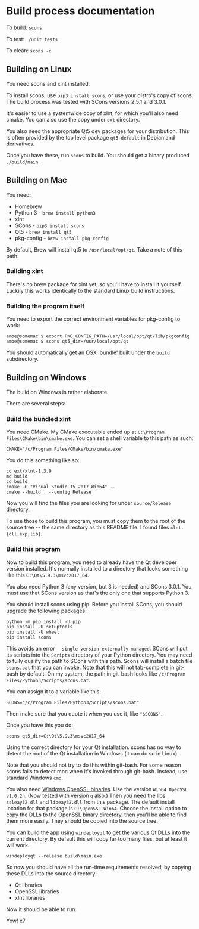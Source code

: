# Build process documentation

To build: `scons`

To test: `./unit_tests`

To clean: `scons -c`

## Building on Linux

You need scons and xlnt installed.

To install scons, use `pip3 install scons`, or use your distro's copy of scons.
The build process was tested with SCons versions 2.5.1 and 3.0.1.

It's easier to use a systemwide copy of xlnt, for which you'll also need cmake.
You can also use the copy under `ext` directory.

You also need the appropriate Qt5 dev packages for your distribution.  This is
often provided by the top level package `qt5-default` in Debian and derivatives.

Once you have these, run `scons` to build.
You should get a binary produced `./build/main`.

## Building on Mac

You need:

* Homebrew
* Python 3 - `brew install python3`
* xlnt
* SCons - `pip3 install scons`
* Qt5 - `brew install qt5`
* pkg-config - `brew install pkg-config`

By default, Brew will install qt5 to `/usr/local/opt/qt`.  Take a note of this
path.

### Building xlnt

There's no brew package for xlnt yet, so you'll have to install it yourself.
Luckily this works identically to the standard Linux build instructions.

### Building the program itself

You need to export the correct environment variables for pkg-config to work:

    amoe@somemac $ export PKG_CONFIG_PATH=/usr/local/opt/qt/lib/pkgconfig
    amoe@somemac $ scons qt5_dir=/usr/local/opt/qt

You should automatically get an OSX 'bundle' built under the `build`
subdirectory.

## Building on Windows

The build on Windows is rather elaborate.

There are several steps:

### Build the bundled xlnt

You need CMake.  My CMake executable ended up at `C:\Program
Files\CMake\bin\cmake.exe`.  You can set a shell variable to this path as such:

    CMAKE="/c/Program Files/CMake/bin/cmake.exe"

You do this something like so:

    cd ext/xlnt-1.3.0
    md build
    cd build
    cmake -G "Visual Studio 15 2017 Win64" ..
    cmake --build . --config Release

Now you will find the files you are looking for under `source/Release`
directory.

To use those to build this program, you must copy them to the root of the source
tree -- the same directory as this README file.  I found files
`xlnt.{dll,exp,lib}`.


### Build this program 

Now to build this program, you need to already have the Qt developer version
installed.  It's normally installed to a directory that looks something like this
`C:\Qt\5.9.3\msvc2017_64`.

You also need Python 3 (any version, but 3 is needed) and SCons 3.0.1.  You must
use that SCons version as that's the only one that supports Python 3.

You should install scons using pip.
Before you install SCons, you should upgrade the following packages:

    python -m pip install -U pip
    pip install -U setuptools
    pip install -U wheel
    pip install scons

This avoids an error `--single-version-externally-managed`.  SCons will put its
scripts into the `Scripts` directory of your Python directory.  You may need to
fully qualify the path to SCons with this path.  Scons will install a batch file
`scons.bat` that you can invoke.  Note that this will not tab-complete in
git-bash by default.  On my system, the path in git-bash looks like `/c/Program
Files/Python3/Scripts/scons.bat`.

You can assign it to a variable like this:

    SCONS="/c/Program Files/Python3/Scripts/scons.bat"

Then make sure that you quote it when you use it, like `"$SCONS"`.

Once you have this you do:

    scons qt5_dir=C:\Qt\5.9.3\msvc2017_64

Using the correct directory for your Qt installation.  scons has no way to detect
the root of the Qt installation in Windows (it can do so in Linux).

Note that you should not try to do this within git-bash.  For some reason
scons fails to detect moc when it's invoked through git-bash.  Instead, use
standard Windows `cmd`.

You also need [Windows OpenSSL
binaries](http://slproweb.com/products/Win32OpenSSL.html).  Use the version
`Win64 OpenSSL v1.0.2n`.  (Now tested with version `q` also.)  Then you need the
libs `ssleay32.dll` and `libeay32.dll` from this package.  The default install
location for that package is `C:\OpenSSL-Win64`.  Choose the install option to
copy the DLLs to the OpenSSL binary directory, then you'll be able to find them
more easily.  They should be copied into the source tree.

You can build the app using `windeployqt` to get the various Qt DLLs into the
current directory.  By default this will copy far too many files, but at least
it will work.

    windeployqt --release build\main.exe

So now you should have all the run-time requirements resolved, by copying these
DLLs into the source directory:

* Qt libraries
* OpenSSL libraries
* xlnt libraries

Now it should be able to run.

Yow! x7
